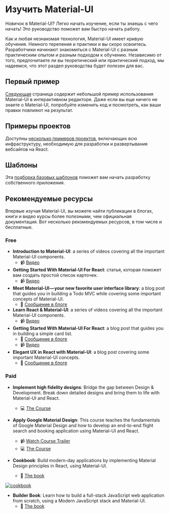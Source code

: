 # Изучить Material-UI

<p class="description">Новичок в Material-UI? Легко начать изучение, если ты знаешь с чего начать! Это руководство поможет вам быстро начать работу.</p>

Как и любая незнакомая технология, Material-UI имеет кривую обучения. Немного терепения и практики и вы скоро освоитесь. Разработчики начинают знакомиться с Material-UI с разным практическим опытом и разным подходом к обучению. Независимо от того, предпочитаете ли вы теоретический или практический подход, мы надеемся, что этот раздел руководства будет полезен для вас.

## Первый пример

[Следующая](/getting-started/usage/#quick-start) страница содержит небольшой пример использования Material-UI в интерактивном редакторе. Даже если вы еще ничего не знаете о Material-UI, попробуйте изменить код и посмотреть, как ваши правки повлияют на результат.

## Примеры проектов

Доступны [несколько примеров проектов](/getting-started/example-projects/), включающих всю инфраструктуру, необходимую для разработки и развертывания вебсайтов на React.

## Шаблоны

Эта [подборка базовых шаблонов](/getting-started/templates/) поможет вам начать разработку собственного приложения.

## Рекомендуемые ресурсы

Впервые изучая Material-UI, вы можете найти публикации в блогах, книги и видео курсы более полезными, чем официальная документация. Вот несколько рекомендуемых ресурсов, в том числе и бесплатные.

### Free

- **Introduction to Material-UI**: a series of videos covering all the important Material-UI components.
  - 📹 [Видео](https://www.youtube.com/watch?v=pHclLuRolzE&list=PLQg6GaokU5CwiVmsZ0d_9Zsg_DnIP_xwr)
- **Getting Started With Material-UI For React**: статья, которая поможет вам создать простой список карточек.
  - 📹 [Видео](https://www.youtube.com/watch?v=bDkB3LoQKxs)
- **Meet Material-UI — your new favorite user interface library**: a blog post that guides you in building a Todo MVC while covering some important concepts of Material-UI.
  - 📝 [Сообщение в блоге](https://medium.freecodecamp.org/meet-your-material-ui-your-new-favorite-user-interface-library-6349a1c88a8c)
- **Learn React & Material-UI**: a series of videos covering all the important Material-UI components.
  - 📹 [Видео](https://www.youtube.com/watch?v=xm4LX5fJKZ8&list=PLcCp4mjO-z98WAu4sd0eVha1g-NMfzHZk)
- **Getting Started With Material-UI For React**: a blog post that guides you in building a simple card list.
  - 📝 [Сообщение в блоге](https://medium.com/codingthesmartway-com-blog/getting-started-with-material-ui-for-react-material-design-for-react-364b2688b555)
  - 📹 [Видео](https://www.youtube.com/watch?v=PWadEeOuv5o)
- **Elegant UX in React with Material-UI**: a blog post covering some important Material-UI concepts.
  - 📝 [Сообщение в блоге](https://alligator.io/react/material-ui/)

### Paid

- **Implement high fidelity designs**: Bridge the gap between Design & Development. Break down detailed designs and bring them to life with Material-UI and React.

  - 💻 [The Course](https://click.linksynergy.com/deeplink?id=IVuPfk1F/Ow&mid=39197&murl=https%3A%2F%2Fwww.udemy.com%2Fcourse%2Fimplement-high-fidelity-designs-with-material-ui-and-reactjs%2F)

- **Apply Google Material Design**: This course teaches the fundamentals of Google Material Design and how to develop an end-to-end flight search and booking application using Material-UI and React.

  - 📹 [Watch Course Trailer](https://www.youtube.com/watch?v=hhZ6yFvCWho)
  - 💻 [The Course](https://bonsaiilabs.com/courseDetail/material-ui-with-react)

- **Cookbook**: Build modern-day applications by implementing Material Design principles in React, using Material-UI.
  - 📘 [The book](https://www.amazon.com/gp/product/1789615224/)

[![cookbook](/static/blog/material-ui-v4-is-out/cookbook.png)](https://www.amazon.com/gp/product/1789615224/)

- **Builder Book**: Learn how to build a full-stack JavaScript web application from scratch, using a Modern JavaScript stack and Material-UI.
  - 📘 [The book](https://builderbook.org/book)
